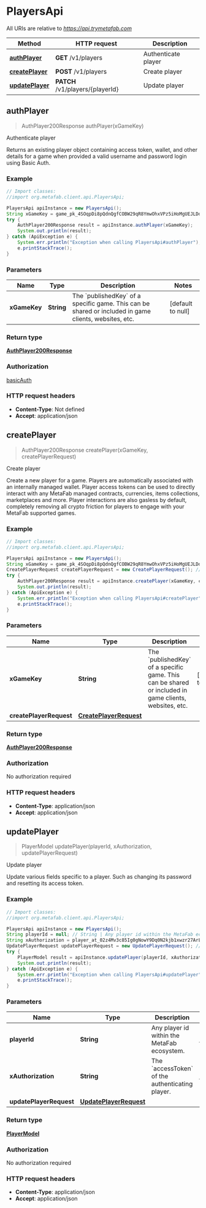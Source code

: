 # PlayersApi

All URIs are relative to *https://api.trymetafab.com*

Method | HTTP request | Description
------------- | ------------- | -------------
[**authPlayer**](PlayersApi.md#authPlayer) | **GET** /v1/players | Authenticate player
[**createPlayer**](PlayersApi.md#createPlayer) | **POST** /v1/players | Create player
[**updatePlayer**](PlayersApi.md#updatePlayer) | **PATCH** /v1/players/{playerId} | Update player



## authPlayer

> AuthPlayer200Response authPlayer(xGameKey)

Authenticate player

Returns an existing player object containing access token, wallet, and other details for a game when provided a valid username and password login using Basic Auth.

### Example

```java
// Import classes:
//import org.metafab.client.api.PlayersApi;

PlayersApi apiInstance = new PlayersApi();
String xGameKey = game_pk_4SOqpDi8pQdnQgfCOBW29qR8YmwOhxVPz5iHoMgUEJLDdPXgwLuHqZf8ewo2GajZ; // String | The `publishedKey` of a specific game. This can be shared or included in game clients, websites, etc.
try {
    AuthPlayer200Response result = apiInstance.authPlayer(xGameKey);
    System.out.println(result);
} catch (ApiException e) {
    System.err.println("Exception when calling PlayersApi#authPlayer");
    e.printStackTrace();
}
```

### Parameters


Name | Type | Description  | Notes
------------- | ------------- | ------------- | -------------
 **xGameKey** | **String**| The &#x60;publishedKey&#x60; of a specific game. This can be shared or included in game clients, websites, etc. | [default to null]

### Return type

[**AuthPlayer200Response**](AuthPlayer200Response.md)

### Authorization

[basicAuth](../README.md#basicAuth)

### HTTP request headers

- **Content-Type**: Not defined
- **Accept**: application/json


## createPlayer

> AuthPlayer200Response createPlayer(xGameKey, createPlayerRequest)

Create player

Create a new player for a game. Players are automatically associated with an internally managed wallet.  Player access tokens can be used to directly interact with any MetaFab managed contracts, currencies, items collections, marketplaces and more. Player interactions are also gasless by default, completely removing all crypto friction for players to engage with your MetaFab supported games.

### Example

```java
// Import classes:
//import org.metafab.client.api.PlayersApi;

PlayersApi apiInstance = new PlayersApi();
String xGameKey = game_pk_4SOqpDi8pQdnQgfCOBW29qR8YmwOhxVPz5iHoMgUEJLDdPXgwLuHqZf8ewo2GajZ; // String | The `publishedKey` of a specific game. This can be shared or included in game clients, websites, etc.
CreatePlayerRequest createPlayerRequest = new CreatePlayerRequest(); // CreatePlayerRequest | 
try {
    AuthPlayer200Response result = apiInstance.createPlayer(xGameKey, createPlayerRequest);
    System.out.println(result);
} catch (ApiException e) {
    System.err.println("Exception when calling PlayersApi#createPlayer");
    e.printStackTrace();
}
```

### Parameters


Name | Type | Description  | Notes
------------- | ------------- | ------------- | -------------
 **xGameKey** | **String**| The &#x60;publishedKey&#x60; of a specific game. This can be shared or included in game clients, websites, etc. | [default to null]
 **createPlayerRequest** | [**CreatePlayerRequest**](CreatePlayerRequest.md)|  |

### Return type

[**AuthPlayer200Response**](AuthPlayer200Response.md)

### Authorization

No authorization required

### HTTP request headers

- **Content-Type**: application/json
- **Accept**: application/json


## updatePlayer

> PlayerModel updatePlayer(playerId, xAuthorization, updatePlayerRequest)

Update player

Update various fields specific to a player. Such as changing its password and resetting its access token.

### Example

```java
// Import classes:
//import org.metafab.client.api.PlayersApi;

PlayersApi apiInstance = new PlayersApi();
String playerId = null; // String | Any player id within the MetaFab ecosystem.
String xAuthorization = player_at_02z4Mv3c85Ig0gNowY9Dq0N2kjb1xwzr27ArLE0669RrRI6dLf822iPO26K1p1FP; // String | The `accessToken` of the authenticating player.
UpdatePlayerRequest updatePlayerRequest = new UpdatePlayerRequest(); // UpdatePlayerRequest | 
try {
    PlayerModel result = apiInstance.updatePlayer(playerId, xAuthorization, updatePlayerRequest);
    System.out.println(result);
} catch (ApiException e) {
    System.err.println("Exception when calling PlayersApi#updatePlayer");
    e.printStackTrace();
}
```

### Parameters


Name | Type | Description  | Notes
------------- | ------------- | ------------- | -------------
 **playerId** | **String**| Any player id within the MetaFab ecosystem. | [default to null]
 **xAuthorization** | **String**| The &#x60;accessToken&#x60; of the authenticating player. | [default to null]
 **updatePlayerRequest** | [**UpdatePlayerRequest**](UpdatePlayerRequest.md)|  |

### Return type

[**PlayerModel**](PlayerModel.md)

### Authorization

No authorization required

### HTTP request headers

- **Content-Type**: application/json
- **Accept**: application/json

